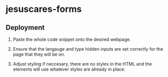 # jesuscares-forms

## Deployment

1. Paste the whole code snippet onto the desired webpage.

2. Ensure that the langauge and type hidden inputs are set correctly for the page that they will be on.

3. Adjust styling if neccesary, there are no styles in the HTML and the elements will use whatever styles are already in place.
